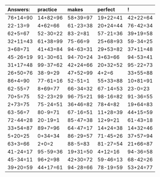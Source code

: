 | Answers: | practice | makes | perfect | ! |
| :--- | :--- | :--- | :--- | :--- |
| 76+14=90 | 14+82=96 | 58+39=97 | 19+22=41 | 42+22=64 | 
| 22-13=9 | 4+62=66 | 61-23=38 | 20+24=44 | 76-42=34 | 
| 62+5=67 | 52-30=22 | 83-2=81 | 57-21=36 | 39+19=58 | 
| 32+11=43 | 61+38=99 | 75-66=9 | 25+68=93 | 59-34=25 | 
| 3+68=71 | 41+43=84 | 94-63=31 | 29+53=82 | 37+11=48 | 
| 45-26=19 | 91-30=61 | 94-70=24 | 3+63=66 | 94-53=41 | 
| 31+17=48 | 99-37=62 | 42+24=66 | 20+32=52 | 95-22=73 | 
| 26+50=76 | 38-9=29 | 47+52=99 | 4+2=6 | 33+55=88 | 
| 86+4=90 | 77-61=16 | 52-51=1 | 55+33=88 | 10+81=91 | 
| 62-55=7 | 8+69=77 | 66-34=32 | 67-14=53 | 23-0=23 | 
| 70+5=75 | 52-23=29 | 96-75=21 | 98-16=82 | 91-36=55 | 
| 2+73=75 | 75-24=51 | 36+46=82 | 78+4=82 | 19+64=83 | 
| 63-56=7 | 80-9=71 | 67-16=51 | 11+28=39 | 44+15=59 | 
| 72-44=28 | 20-19=1 | 85-47=38 | 12+9=21 | 61-43=18 | 
| 33+54=87 | 89+7=96 | 64-47=17 | 14+24=38 | 14+32=46 | 
| 5+20=25 | 0+34=34 | 86-29=57 | 71-45=26 | 37+57=94 | 
| 63+3=66 | 2+0=2 | 88-5=83 | 81-27=54 | 21+66=87 | 
| 41-24=17 | 95-59=36 | 19+31=50 | 4+12=16 | 94-36=58 | 
| 45-34=11 | 96+2=98 | 42+30=72 | 59-46=13 | 68-42=26 | 
| 39+20=59 | 44+17=61 | 94-28=66 | 78-19=59 | 53+24=77 | 

